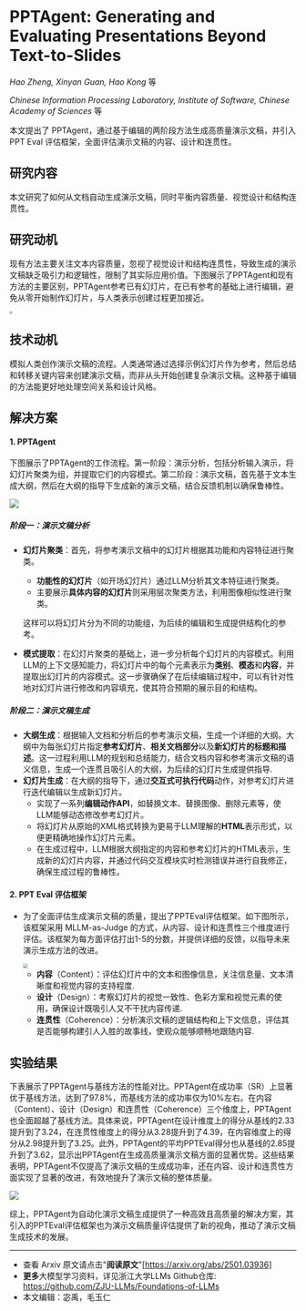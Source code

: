 # **PPTAgent: Generating and Evaluating Presentations Beyond Text-to-Slides**

*Hao Zheng, Xinyan Guan, Hao Kong* 等

*Chinese Information Processing Laboratory, Institute of Software, Chinese Academy of Sciences* 等

本文提出了 PPTAgent，通过基于编辑的两阶段方法生成高质量演示文稿，并引入 PPT Eval 评估框架，全面评估演示文稿的内容、设计和连贯性。

## 研究内容

本文研究了如何从文档自动生成演示文稿，同时平衡内容质量、视觉设计和结构连贯性。

## 研究动机

现有方法主要关注文本内容质量，忽视了视觉设计和结构连贯性，导致生成的演示文稿缺乏吸引力和逻辑性，限制了其实际应用价值。下图展示了PPTAgent和现有方法的主要区别，PPTAgent参考已有幻灯片，在已有参考的基础上进行编辑，避免从零开始制作幻灯片，与人类表示创建过程更加接近。

<img src="https://fastly.jsdelivr.net/gh/bucketio/img13@main/2025/01/09/1736424655505-9f1e0d7c-67fd-49dd-97d2-263a5cdf6f7a.png" style="zoom: 33%;" />

## 技术动机

模拟人类创作演示文稿的流程。人类通常通过选择示例幻灯片作为参考，然后总结和转移关键内容来创建演示文稿，而非从头开始创建复杂演示文稿。这种基于编辑的方法能更好地处理空间关系和设计风格。

## 解决方案

#### 1. PPTAgent

下图展示了PPTAgent的工作流程。第一阶段：演示分析，包括分析输入演示，将幻灯片聚类为组，并提取它们的内容模式。第二阶段：演示文稿，首先基于文本生成大纲，然后在大纲的指导下生成新的演示文稿，结合反馈机制以确保鲁棒性。

![](https://fastly.jsdelivr.net/gh/bucketio/img8@main/2025/01/09/1736424838576-6797d38e-6e35-4cbd-bfb0-6e021eef9433.png)

##### 阶段一：演示文稿分析

- **幻灯片聚类**：首先，将参考演示文稿中的幻灯片根据其功能和内容特征进行聚类。

  - **功能性的幻灯片**（如开场幻灯片）通过LLM分析其文本特征进行聚类。
  - 主要展示**具体内容的幻灯片**则采用层次聚类方法，利用图像相似性进行聚类。

  这样可以将幻灯片分为不同的功能组，为后续的编辑和生成提供结构化的参考。

- **模式提取**：在幻灯片聚类的基础上，进一步分析每个幻灯片的内容模式。利用LLM的上下文感知能力，将幻灯片中的每个元素表示为**类别**、**模态**和**内容**，并提取出幻灯片的内容模式。这一步骤确保了在后续编辑过程中，可以有针对性地对幻灯片进行修改和内容填充，使其符合预期的展示目的和结构。

##### 阶段二：演示文稿生成

- **大纲生成**：根据输入文档和分析后的参考演示文稿，生成一个详细的大纲。大纲中为每张幻灯片指定**参考幻灯片**、**相关文档部分**以及**新幻灯片的标题和描述**。这一过程利用LLM的规划和总结能力，结合文档内容和参考演示文稿的语义信息，生成一个连贯且吸引人的大纲，为后续的幻灯片生成提供指导.
- **幻灯片生成**：在大纲的指导下，通过**交互式可执行代码**动作，对参考幻灯片进行迭代编辑以生成新幻灯片。
  - 实现了一系列**编辑动作API**，如替换文本、替换图像、删除元素等，使LLM能够动态修改参考幻灯片。
  - 将幻灯片从原始的XML格式转换为更易于LLM理解的**HTML**表示形式，以便更精确地操作幻灯片元素。
  - 在生成过程中，LLM根据大纲指定的内容和参考幻灯片的HTML表示，生成新的幻灯片内容，并通过代码交互模块实时检测错误并进行自我修正，确保生成过程的鲁棒性。


#### 2. PPT Eval 评估框架

- 为了全面评估生成演示文稿的质量，提出了PPTEval评估框架。如下图所示，该框架采用 MLLM-as-Judge 的方式，从内容、设计和连贯性三个维度进行评估。该框架为每方面评估打出1-5的分数，并提供详细的反馈，以指导未来演示生成方法的改进。

  <img src="https://fastly.jsdelivr.net/gh/bucketio/img17@main/2025/01/09/1736425732962-c20fa5dd-1824-4873-b9de-6c5eeaebd0e2.png" style="zoom:50%;" />

  - **内容**（Content）：评估幻灯片中的文本和图像信息，关注信息量、文本清晰度和视觉内容的支持程度.
  - **设计**（Design）：考察幻灯片的视觉一致性、色彩方案和视觉元素的使用，确保设计既吸引人又不干扰内容传递.
  - **连贯性**（Coherence）：分析演示文稿的逻辑结构和上下文信息，评估其是否能够构建引人入胜的故事线，使观众能够顺畅地跟随内容.

## 实验结果

下表展示了PPTAgent与基线方法的性能对比。PPTAgent在成功率（SR）上显著优于基线方法，达到了97.8%，而基线方法的成功率仅为10%左右。在内容（Content）、设计（Design）和连贯性（Coherence）三个维度上，PPTAgent也全面超越了基线方法。具体来说，PPTAgent在设计维度上的得分从基线的2.33提升到了3.24，在连贯性维度上的得分从3.28提升到了4.39，在内容维度上的得分从2.98提升到了3.25。此外，PPTAgent的平均PPTEval得分也从基线的2.85提升到了3.62，显示出PPTAgent在生成高质量演示文稿方面的显著优势。这些结果表明，PPTAgent不仅提高了演示文稿的生成成功率，还在内容、设计和连贯性方面实现了显著的改进，有效地提升了演示文稿的整体质量。

![](https://fastly.jsdelivr.net/gh/bucketio/img14@main/2025/01/09/1736425851213-d097c5aa-7f8a-475f-9937-3bb28e038064.png)

综上，PPTAgent为自动化演示文稿生成提供了一种高效且高质量的解决方案，其引入的PPTEval评估框架也为演示文稿质量评估提供了新的视角，推动了演示文稿生成技术的发展。

------

- 查看 Arxiv 原文请点击"**阅读原文**"[https://arxiv.org/abs/2501.03936]
- **更多**大模型学习资料，详见浙江大学LLMs Github仓库: https://github.com/ZJU-LLMs/Foundations-of-LLMs
- 本文编辑：宓禹，毛玉仁



